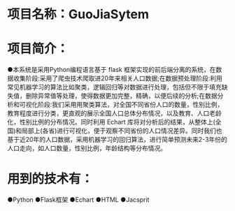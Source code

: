 # 项目名称：GuoJiaSytem
# 项目简介：
●本系统是采用Python编程语言基于 flask  框架实现的前后端分离的系统，在数据收集阶段:采用了爬虫技术爬取进20年来相关人口数据;在数据预处理阶段:利用常见机器学习的算法比如聚类，逻辑回归等对数据进行处理，包括但不限于填充缺失值，删除异常值等处理，使得数据更加完整，精确，以便后续的分析;在数据分析和可视化阶段:我们采用用聚类算法，对全国不同省份人口的数量，性别比例，教育程度进行分类，更直观的展示全国人口总体分布情况，以及教育、人口老龄化，性别比例的分布情况。同时利用 Echart 库将对分析后的结果，从整体上(全国)和局部上(各省)进行可视化，便于观察不同省份的人口情况差异。同时我们也基于近20年的人口数据，采用机器学习的回归算法，进行简单预测未来2-3年份的人口走向，如人口数量，性别比例，年龄结构等分布情况。
# 用到的技术有：
●Python
●Flask框架
●Echart
●HTML
●Jacsprit
